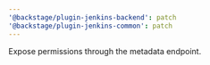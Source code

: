 ```yaml
---
'@backstage/plugin-jenkins-backend': patch
'@backstage/plugin-jenkins-common': patch
---
```


Expose permissions through the metadata endpoint.
